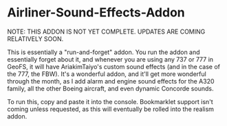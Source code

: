 # Airliner-Sound-Effects-Addon

NOTE: THIS ADDON IS NOT YET COMPLETE. UPDATES ARE COMING RELATIVELY SOON.

This is essentially a "run-and-forget" addon. You run the addon and essentially forget about it, and whenever you are using any 737 or 777 in GeoFS, it will have AriakimTaiyo's custom sound effects (and in the case of the 777, the FBW). It's a wonderful addon, and it'll get more wonderful through the month, as I add alarm and engine sound effects for the A320 family, all the other Boeing aircraft, and even dynamic Concorde sounds.

To run this, copy and paste it into the console. Bookmarklet support isn't coming unless requested, as this will eventually be rolled into the realism addon.
